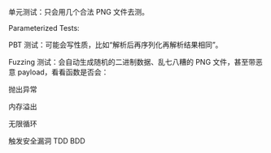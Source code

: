 单元测试：只会用几个合法 PNG 文件去测。

Parameterized Tests: 

PBT 测试：可能会写性质，比如“解析后再序列化再解析结果相同”。

Fuzzing 测试：会自动生成随机的二进制数据、乱七八糟的 PNG 文件，甚至带恶意 payload，看看函数是否会：

  抛出异常
  
  内存溢出
  
  无限循环

  触发安全漏洞
TDD
BDD
